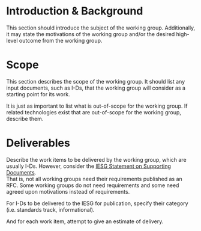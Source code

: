 # Introduction & Background

This section should introduce the subject of the working group.
Additionally, it may state the motivations of the working group
and/or the desired high-level outcome from the working group.

# Scope

This section describes the scope of the working group. It should
list any input documents, such as I-Ds, that the working group will
consider as a starting point for its work.

It is just as important to list what is out-of-scope for the working
group. If related technologies exist that are out-of-scope for the
working group, describe them.


# Deliverables

Describe the work items to be delivered by the working group, which
are usually I-Ds. However, consider the
[IESG Statement on Supporting Documents](https://datatracker.ietf.org/doc/statement-iesg-support-documents-in-ietf-working-groups-20230824/).  
That is, not all working groups need their requirements published as an RFC.
Some working groups do not need requirements and some need agreed upon
motivations instead of requirements.

For I-Ds to be delivered to the IESG for publication, specify their
category (i.e. standards track, informational).

And for each work item, attempt to give an estimate of delivery.
